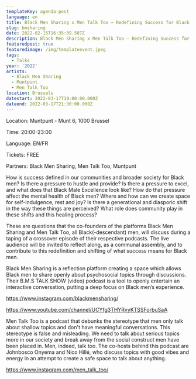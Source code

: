 ```yaml
---
templateKey: agenda-post
language: en
title: Black Men Sharing x Men Talk Too – Redefining Success for Black Men
slug: bmsharing
date: 2022-02-15T16:35:39.507Z
description: Black Men Sharing x Men Talk Too – Redefining Success for Black Men
featuredpost: true
featuredimage: /img/templateevent.jpeg
tags:
  - Talks
year: '2022'
artists:
  - Black Men Sharing
  - Muntpunt
  - Men Talk Too
location: Brussels
datestart: 2022-03-17T19:00:00.000Z
dateend: 2022-03-17T21:30:00.000Z
---
```

Location: Muntpunt - Munt 6, 1000 Brussel


Time: 20:00-23:00


Language: EN/FR


Tickets: FREE 


Partners: Black Men Sharing, Men Talk Too, Muntpunt

How is success defined in our communities and broader society for Black men? Is there a pressure to hustle and provide? Is there a pressure to excel, and what does that Black Male Excellence look like? How do that pressure affect the mental health of Black men? Where and how can we create space for self-indulgence, rest and joy? Is there a generational and diasporic shift in the way these things are perceived? What role does community play in these shifts and this healing process?

These are questions that the co-founders of the platforms Black Men Sharing and Men Talk Too, all Black(-descendant) men, will discuss during a taping of a crossover episode of their respective podcasts. The live audience will be invited to reflect along, as a communal assembly, and to contribute to this redefinition and shifting of what success means for Black men.

Black Men Sharing is a reflection platform creating a space which allows Black men to share openly about psychosocial topics through discussions. Their B.M.S TALK SHOW (video) podcast is a tool to openly entertain an interactive conversation, putting a deep focus on Black men’s experience.

https://www.instagram.com/blackmensharing/

https://www.youtube.com/channel/UCYfg3THYRvyKTSSForbuSaA

Men Talk Too is a podcast that debunks the stereotype that men only talk about shallow topics and don't have meaningful conversations. This stereotype is false and misleading. We need to talk about serious topics more in our society and break away from the social construct men have been placed in. Men, indeed, talk too. The co-hosts behind this podcast are Johnbosco Onyema and Nico Hillé, who discuss topics with good vibes and energy in an attempt to create a safe space to talk about anything.

https://www.instagram.com/men_talk_too/
